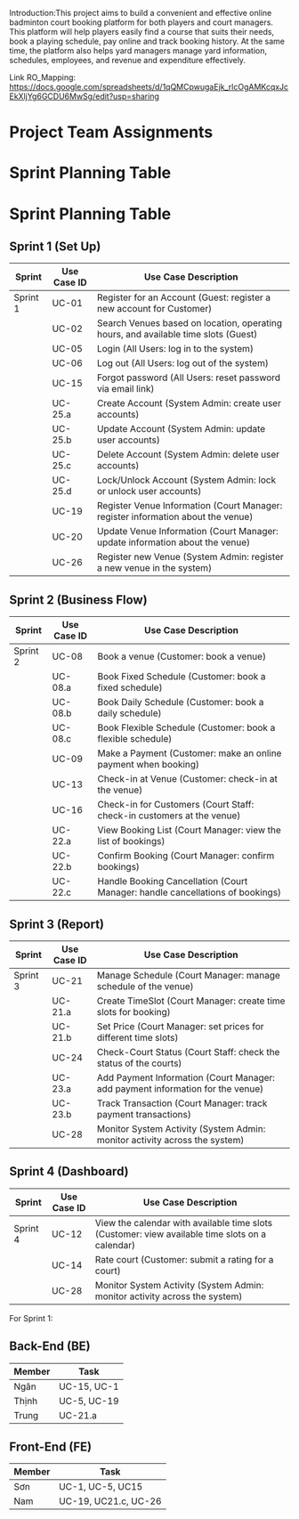 Introduction:This project aims to build a convenient and effective online badminton court booking platform for both players and court managers. This platform will help players easily find a course that suits their needs, book a playing schedule, pay online and track booking history. At the same time, the platform also helps yard managers manage yard information, schedules, employees, and revenue and expenditure effectively.

Link RO_Mapping: https://docs.google.com/spreadsheets/d/1qQMCpwugaEjk_rlcOgAMKcqxJcEkXljYg6GCDU6MwSg/edit?usp=sharing

# Project Team Assignments


# Sprint Planning Table
# Sprint Planning Table

## Sprint 1 (Set Up)

| Sprint  | Use Case ID | Use Case Description                                                                                         |
|---------|-------------|--------------------------------------------------------------------------------------------------------------|
| Sprint 1| UC-01       | Register for an Account (Guest: register a new account for Customer)                                          |
|         | UC-02       | Search Venues based on location, operating hours, and available time slots (Guest)                            |
|         | UC-05       | Login (All Users: log in to the system)                                                                       |
|         | UC-06       | Log out (All Users: log out of the system)                                                                    |
|         | UC-15       | Forgot password (All Users: reset password via email link)                                                    |
|         | UC-25.a     | Create Account (System Admin: create user accounts)                                                           |
|         | UC-25.b     | Update Account (System Admin: update user accounts)                                                           |
|         | UC-25.c     | Delete Account (System Admin: delete user accounts)                                                           |
|         | UC-25.d     | Lock/Unlock Account (System Admin: lock or unlock user accounts)                                              |
|         | UC-19       | Register Venue Information (Court Manager: register information about the venue)                              |
|         | UC-20       | Update Venue Information (Court Manager: update information about the venue)                                  |
|         | UC-26       | Register new Venue (System Admin: register a new venue in the system)                                         |

## Sprint 2 (Business Flow)

| Sprint  | Use Case ID | Use Case Description                                                                                         |
|---------|-------------|--------------------------------------------------------------------------------------------------------------|
| Sprint 2| UC-08       | Book a venue (Customer: book a venue)                                                                         |
|         | UC-08.a     | Book Fixed Schedule (Customer: book a fixed schedule)                                                         |
|         | UC-08.b     | Book Daily Schedule (Customer: book a daily schedule)                                                         |
|         | UC-08.c     | Book Flexible Schedule (Customer: book a flexible schedule)                                                   |
|         | UC-09       | Make a Payment (Customer: make an online payment when booking)                                                |
|         | UC-13       | Check-in at Venue (Customer: check-in at the venue)                                                           |
|         | UC-16       | Check-in for Customers (Court Staff: check-in customers at the venue)                                         |
|         | UC-22.a     | View Booking List (Court Manager: view the list of bookings)                                                  |
|         | UC-22.b     | Confirm Booking (Court Manager: confirm bookings)                                                             |
|         | UC-22.c     | Handle Booking Cancellation (Court Manager: handle cancellations of bookings)                                 |

## Sprint 3 (Report)

| Sprint  | Use Case ID | Use Case Description                                                                                         |
|---------|-------------|--------------------------------------------------------------------------------------------------------------|
| Sprint 3| UC-21       | Manage Schedule (Court Manager: manage schedule of the venue)                                                |
|         | UC-21.a     | Create TimeSlot (Court Manager: create time slots for booking)                                               |
|         | UC-21.b     | Set Price (Court Manager: set prices for different time slots)                                               |
|         | UC-24       | Check-Court Status (Court Staff: check the status of the courts)                                             |
|         | UC-23.a     | Add Payment Information (Court Manager: add payment information for the venue)                               |
|         | UC-23.b     | Track Transaction (Court Manager: track payment transactions)                                                |
|         | UC-28       | Monitor System Activity (System Admin: monitor activity across the system)                                   |

## Sprint 4 (Dashboard)

| Sprint  | Use Case ID | Use Case Description                                                                                         |
|---------|-------------|--------------------------------------------------------------------------------------------------------------|
| Sprint 4| UC-12       | View the calendar with available time slots (Customer: view available time slots on a calendar)               |
|         | UC-14       | Rate court (Customer: submit a rating for a court)                                                           |
|         | UC-28       | Monitor System Activity (System Admin: monitor activity across the system)                                   |

For Sprint 1:
## Back-End (BE)

| Member | Task |
|------------|----------|
| Ngân       | UC-15, UC-1|
| Thịnh      | UC-5, UC-19|
| Trung      |  UC-21.a|

## Front-End (FE)

| Member | Task |
|------------|----------|
| Sơn        | UC-1, UC-5, UC15|
| Nam        | UC-19, UC21.c, UC-26|

